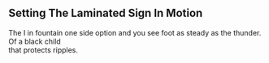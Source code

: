 Setting The Laminated Sign In Motion
------------------------------------
The I in fountain one side option and you see foot as steady as the thunder.  
Of a black child  
that protects ripples.  
